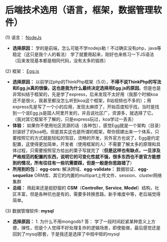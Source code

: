# 后端技术选用（语言，框架，数据管理软件）
(1) 语言： [NodeJs](https://nodejs.org/en/)   
  - **选择原因：** 学的是前端，怎么可能不学nodejs勒！不过确实没有php，java等稳定（这只是我个人的看法）
  学了就要用起来，刚好也来练习一下JS语法（后来发现基本都是相同代码，没有太多的锻炼）

(2) 框架： [Egg.js](https://eggjs.org/) 
  - **选择原因：**  以前学过php的ThinkPhp框架（5.0），**不得不说ThinkPhp的写法和Egg.js真的很像，这也是我为什么最终决定选择用Egg.js的原因**。但是也是非常纠结于框架的，先是学了express，后来发现不太好用（我那个时候koa还不是很火，我甚至都没怎么听到koa这个框架，B站视频也不多的）；用express先是写了一个小的应用，发现太麻烦了，开始百度知乎找，当时是找到一个说Egg.js是国人阿里开发的，并且说社区广，资源多，就选择了它。（我对其它框架不了解的，只是express玩过，koa学过一丢丢）
  - **体验：** 如果你不使用社区资源的话（各种包），感觉Egg就是一个架构（目录）封装好了的koa吧。但是其实这也是所谓的框架，帮你搭建出来一个体系，只要按照它的方式就能轻松的驾驭，流畅的开发，另外官方也说了，Egg是约定配置，这使得更加简单，开发者（使用框架的人）不需要了解太多的原理和具体过程，只需要按照官方给出的栗子写就完了（**但是这样也有缺点，一旦涉及严格规范的配置的东西，说明它的可变化性就不强，很多东西也不是官方能想到的情况，所有往往有一些坑需要踩，但是一般是你思路错了**）
  - **所用到的包：** **egg-cors:** 解决跨域、**egg-validate：** 数据验证、**egg-sequelize** ORM库、其它的内置的multipart上传文件、session、cluster网络集群
  - **总结：** 用起来还是挺舒服的 **CSM**（**Controller**, **Service**, **Model**）结构，社区丰富，但是各种坑也是有的，需要多转换思路，新手难度中等，老后端觉得简单。

(3) 数据管理软件:  **mysql**  
  - **选择原因：**  1. 为什么不用mongodb? 答： 学了一段时间赶紧某种意义上方便，弹性，但是个人觉得不好处理复炸的逻辑场景，即使能做，最后感觉还是回到了mysql那套，于是我还是选择了中规中矩的mysql